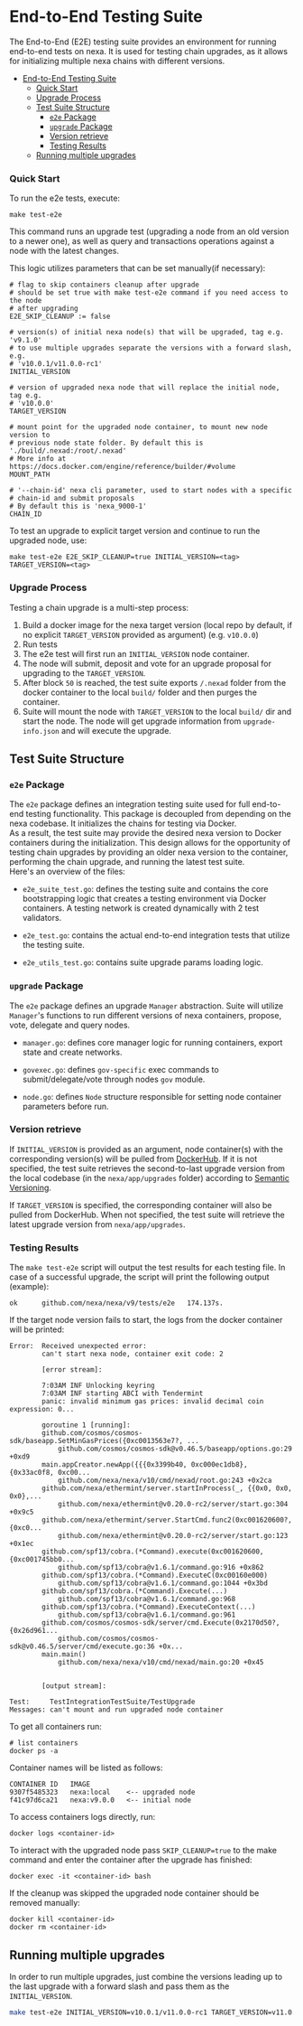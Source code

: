 # End-to-End Testing Suite

The End-to-End (E2E) testing suite provides an environment
for running end-to-end tests on nexa.
It is used for testing chain upgrades,
as it allows for initializing multiple nexa chains with different versions.

- [End-to-End Testing Suite](#end-to-end-testing-suite)
    - [Quick Start](#quick-start)
    - [Upgrade Process](#upgrade-process)
    - [Test Suite Structure](#test-suite-structure)
        - [`e2e` Package](#e2e-package)
        - [`upgrade` Package](#upgrade-package)
        - [Version retrieve](#version-retrieve)
        - [Testing Results](#testing-results)
    - [Running multiple upgrades](#running-multiple-upgrades)

### Quick Start

To run the e2e tests, execute:

```shell
make test-e2e
```

This command runs an upgrade test (upgrading a node from an old version to a newer one),
as well as query and transactions operations against a node with the latest changes.

This logic utilizes parameters that can be set manually(if necessary):

```shell
# flag to skip containers cleanup after upgrade
# should be set true with make test-e2e command if you need access to the node
# after upgrading
E2E_SKIP_CLEANUP := false

# version(s) of initial nexa node(s) that will be upgraded, tag e.g. 'v9.1.0'
# to use multiple upgrades separate the versions with a forward slash, e.g.
# 'v10.0.1/v11.0.0-rc1'
INITIAL_VERSION

# version of upgraded nexa node that will replace the initial node, tag e.g.
# 'v10.0.0'
TARGET_VERSION

# mount point for the upgraded node container, to mount new node version to
# previous node state folder. By default this is './build/.nexad:/root/.nexad'
# More info at https://docs.docker.com/engine/reference/builder/#volume
MOUNT_PATH

# '--chain-id' nexa cli parameter, used to start nodes with a specific
# chain-id and submit proposals
# By default this is 'nexa_9000-1'
CHAIN_ID
```

To test an upgrade to explicit target version
and continue to run the upgraded node, use:

```shell
make test-e2e E2E_SKIP_CLEANUP=true INITIAL_VERSION=<tag> TARGET_VERSION=<tag>
```

### Upgrade Process

Testing a chain upgrade is a multi-step process:

1. Build a docker image for the nexa target version
(local repo by default, if no explicit `TARGET_VERSION` provided as argument)
(e.g. `v10.0.0`)
2. Run tests
3. The e2e test will first run an `INITIAL_VERSION` node container.
4. The node will submit, deposit and vote for an upgrade proposal
for upgrading to the `TARGET_VERSION`.
5. After block `50` is reached,
the test suite exports `/.nexad` folder from the docker container
to the local `build/` folder and then purges the container.
6. Suite will mount the node with `TARGET_VERSION`
to the local `build/` dir and start the node.
The node will get upgrade information from `upgrade-info.json`
and will execute the upgrade.

## Test Suite Structure

### `e2e` Package

The `e2e` package defines an integration testing suite
used for full end-to-end testing functionality.
This package is decoupled from depending on the nexa codebase.
It initializes the chains for testing via Docker.  
As a result, the test suite may provide the
desired nexa version to Docker containers during the initialization.
This design allows for the opportunity of testing chain upgrades
by providing an older nexa version to the container,
performing the chain upgrade,
and running the latest test suite.  
Here's an overview of the files:

* `e2e_suite_test.go`: defines the testing suite
and contains the core bootstrapping logic
that creates a testing environment via Docker containers.
A testing network is created dynamically with 2 test validators.

* `e2e_test.go`: contains the actual end-to-end integration tests
that utilize the testing suite.

* `e2e_utils_test.go`: contains suite upgrade params loading logic.

### `upgrade` Package

The `e2e` package defines an upgrade `Manager` abstraction.
Suite will utilize `Manager`'s functions
to run different versions of nexa containers,
propose, vote, delegate and query nodes.

* `manager.go`: defines core manager logic for running containers,
export state and create networks.

* `govexec.go`: defines `gov-specific` exec commands to submit/delegate/vote
through nodes `gov` module.

* `node.go`: defines `Node` structure
responsible for setting node container parameters before run.

### Version retrieve

If `INITIAL_VERSION` is provided as an argument,
node container(s) with the corresponding version(s)
will be pulled from [DockerHub](https://hub.docker.com/r/tharsishq/nexa/tags).
If it is not specified,
the test suite retrieves the second-to-last upgrade version
from the local codebase (in the `nexa/app/upgrades` folder)
according to [Semantic Versioning](https://semver.org/).

If `TARGET_VERSION` is specified,
the corresponding container will also be pulled from DockerHub.
When not specified, the test suite will retrieve the latest upgrade version
from `nexa/app/upgrades`.

### Testing Results

The `make test-e2e` script will output the test results
for each testing file.
In case of a successful upgrade,
the script will print the following output (example):

```log
ok  	github.com/nexa/nexa/v9/tests/e2e	174.137s.
```

If the target node version fails to start,
the logs from the docker container will be printed:

```log
Error:  Received unexpected error:
        can't start nexa node, container exit code: 2

        [error stream]:

        7:03AM INF Unlocking keyring
        7:03AM INF starting ABCI with Tendermint
        panic: invalid minimum gas prices: invalid decimal coin expression: 0...

        goroutine 1 [running]:
        github.com/cosmos/cosmos-sdk/baseapp.SetMinGasPrices({0xc0013563e7?, ...
            github.com/cosmos/cosmos-sdk@v0.46.5/baseapp/options.go:29 +0xd9
        main.appCreator.newApp({{{0x3399b40, 0xc000ec1db8}, {0x33ac0f8, 0xc00...
            github.com/nexa/nexa/v10/cmd/nexad/root.go:243 +0x2ca
        github.com/nexa/ethermint/server.startInProcess(_, {{0x0, 0x0, 0x0},...
            github.com/nexa/ethermint@v0.20.0-rc2/server/start.go:304 +0x9c5
        github.com/nexa/ethermint/server.StartCmd.func2(0xc001620600?, {0xc0...
            github.com/nexa/ethermint@v0.20.0-rc2/server/start.go:123 +0x1ec
        github.com/spf13/cobra.(*Command).execute(0xc001620600, {0xc001745bb0...
            github.com/spf13/cobra@v1.6.1/command.go:916 +0x862
        github.com/spf13/cobra.(*Command).ExecuteC(0xc00160e000)
            github.com/spf13/cobra@v1.6.1/command.go:1044 +0x3bd
        github.com/spf13/cobra.(*Command).Execute(...)
            github.com/spf13/cobra@v1.6.1/command.go:968
        github.com/spf13/cobra.(*Command).ExecuteContext(...)
            github.com/spf13/cobra@v1.6.1/command.go:961
        github.com/cosmos/cosmos-sdk/server/cmd.Execute(0x2170d50?, {0x26d961...
            github.com/cosmos/cosmos-sdk@v0.46.5/server/cmd/execute.go:36 +0x...
        main.main()
            github.com/nexa/nexa/v10/cmd/nexad/main.go:20 +0x45


        [output stream]:

Test:     TestIntegrationTestSuite/TestUpgrade
Messages: can't mount and run upgraded node container
```

To get all containers run:

```shell
# list containers
docker ps -a
```

Container names will be listed as follows:

```log
CONTAINER ID   IMAGE
9307f5485323   nexa:local    <-- upgraded node
f41c97d6ca21   nexa:v9.0.0   <-- initial node
```

To access containers logs directly, run:

```shell
docker logs <container-id>
```

To interact with the upgraded node
pass `SKIP_CLEANUP=true` to the make command
and enter the container after the upgrade has finished:

```shell
docker exec -it <container-id> bash
```

If the cleanup was skipped
the upgraded node container should be removed manually:

```shell
docker kill <container-id>
docker rm <container-id>
```

## Running multiple upgrades

In order to run multiple upgrades,
just combine the versions leading up to the last upgrade
with a forward slash
and pass them as the `INITIAL_VERSION`.

```bash
make test-e2e INITIAL_VERSION=v10.0.1/v11.0.0-rc1 TARGET_VERSION=v11.0.0-rc3
```
